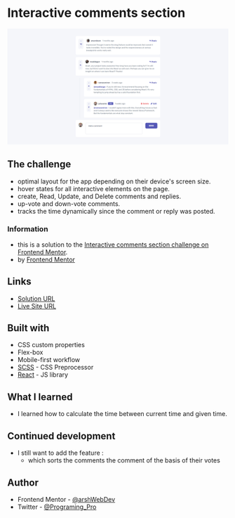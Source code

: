 # Interactive comments section

![](./src/Assets/images/screenshot.png)

## The challenge

- optimal layout for the app depending on their device's screen size.
- hover states for all interactive elements on the page.
- create, Read, Update, and Delete comments and replies.
- up-vote and down-vote comments.
- tracks the time dynamically since the comment or reply was posted.

### Information 
- this is a solution to the [Interactive comments section challenge on Frontend Mentor](https://www.frontendmentor.io/challenges/interactive-comments-section-iG1RugEG9).
- by [Frontend Mentor](https://www.frontendmentor.io)

## Links

- [Solution URL](https://github.com/arshWebDev/interactive-comments-section)
- [Live Site URL](https://interactive-comments-section-nine.vercel.app)

## Built with

- CSS custom properties
- Flex-box
- Mobile-first workflow
- [SCSS](https://sass-lang.com) - CSS Preprocessor
- [React](https://reactjs.org/) - JS library

## What I learned

- I learned how to calculate the time between current time and given time.

## Continued development

- I still want to add the feature :
  - which sorts the comments the comment of the basis of their votes

## Author

- Frontend Mentor - [@arshWebDev](https://www.frontendmentor.io/profile/Programming-School-Pro-Coding)
- Twitter - [@Programing_Pro](https://twitter.com/Programing_Pro)

